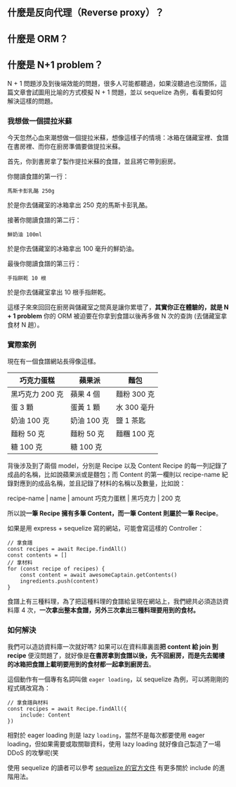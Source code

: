 ## 什麼是反向代理（Reverse proxy）？


## 什麼是 ORM？


## 什麼是 N+1 problem？

N + 1 問題涉及到後端效能的問題，很多人可能都聽過，如果沒聽過也沒關係，這篇文章會試圖用比喻的方式模擬 N + 1 問題，並以 sequelize 為例，看看要如何解決這樣的問題。

### 我想做一個提拉米蘇

今天忽然心血來潮想做一個提拉米蘇，想像這樣子的情境：冰箱在儲藏室裡、食譜在書房裡、而你在廚房準備要做提拉米蘇。

首先，你到書房拿了製作提拉米蘇的食譜，並且將它帶到廚房。

你閱讀食譜的第一行：

`馬斯卡彭乳酪 250g`

於是你去儲藏室的冰箱拿出 250 克的馬斯卡彭乳酪。

接著你閱讀食譜的第二行：

`鮮奶油 100ml`

於是你去儲藏室的冰箱拿出 100 毫升的鮮奶油。

最後你閱讀食譜的第三行：

`手指餅乾 10 根`

於是你去儲藏室拿出 10 根手指餅乾。

這樣子來來回回在廚房與儲藏室之間真是讓你累壞了，**其實你正在體驗的，就是 N + 1 problem** 你的 ORM 被迫要在你拿到食譜以後再多做 N 次的查詢 (去儲藏室拿食材 N 趟）。

### 實際案例

現在有一個食譜網站長得像這樣。

巧克力蛋糕     | 蘋果派    | 麵包 
--------------|----------|------    
黑巧克力 200 克|蘋果 4 個  |麵粉 300 克
蛋 3 顆       |蛋黃 1 顆  |水 300 毫升 
奶油 100 克   |奶油 100 克|鹽 1 茶匙
麵粉 50 克    |麵粉 50 克 |麵糰 100 克
糖 100 克     |糖 100 克  |

背後涉及到了兩個 model，分別是 Recipe 以及 Content
Recipe 的每一列記錄了成品的名稱，比如說蘋果派或是麵包；而 Content 的第一欄則以 recipe-name 紀錄對應到的成品名稱，並且記錄了材料的名稱以及數量，比如說：

recipe-name | name    | amount
巧克力蛋糕   | 黑巧克力 | 200 克

所以說**一筆 Recipe 擁有多筆 Content，而一筆 Content 則屬於一筆 Recipe**。

如果是用 express + sequelize 寫的網站，可能會寫這樣的 Controller：

```
// 拿食譜
const recipes = await Recipe.findAll()
const contents = []
// 拿材料
for (const recipe of recipes) {
    const content = await awesomeCaptain.getContents()
    ingredients.push(content)
}
```
食譜上有三種料理，為了把這種料理的食譜給呈現在網站上，我們總共必須造訪資料庫 4 次，**一次拿出整本食譜，另外三次拿出三種料理要用到的食材。**

### 如何解決

我們可以造訪資料庫一次就好嗎? 如果可以在資料庫裏面**把 content 給 join 到 recipe** 便沒問題了，就好像是**在書房拿到食譜以後，先不回廚房，而是先去閣樓的冰箱把食譜上載明要用到的食材都一起拿到廚房去**。

這個動作有一個專有名詞叫做 `eager loading`，以 sequelize 為例，可以將剛剛的程式碼改寫為：
```
// 拿食譜與材料
const recipes = await Recipe.findAll({
    include: Content
})
```

相對於 eager loading 則是 lazy `loading`，當然不是每次都要使用 eager loading，但如果需要或取關聯資料，使用 lazy loading 就好像自己製造了一場 DDoS 的攻擊呢(笑

使用 sequelize 的讀者可以參考 [sequelize 的官方文件](https://sequelize.org/master/manual/assocs.html#lazy-loading-example) 有更多關於 include 的進階用法。














